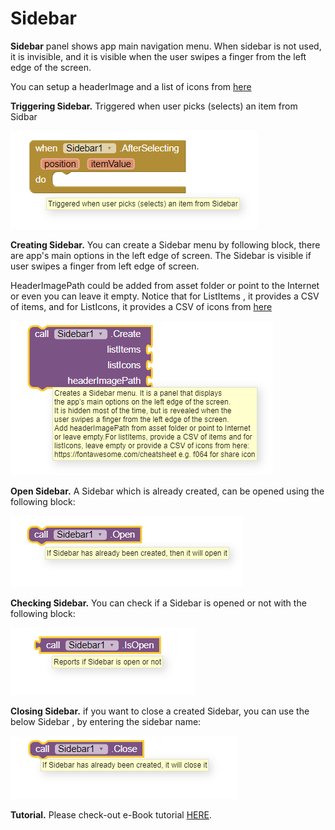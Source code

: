 # Sidebar

**Sidebar** panel shows app main navigation menu. When sidebar is not used, it is invisible, and it is visible when the user swipes a finger from the left edge of the screen.

You can setup a headerImage and a list of icons from [here](https://fontawesome.com/cheatsheet)

**Triggering Sidebar.** Triggered when user picks \(selects\) an item from Sidbar

![](../../../.gitbook/assets/image.png)

**Creating Sidebar.** You can create a Sidebar menu by following block, there are app's main options in the left edge of screen. The Sidebar is visible if user swipes a finger from left edge of screen.  

HeaderImagePath could be added from asset folder or point to the Internet or even you can leave it empty. Notice that for ListItems , it provides a CSV of items, and for ListIcons, it provides a CSV of icons from [here](https://fontawesome.com/cheatsheet)

![](../../../.gitbook/assets/image%20%2826%29.png)

**Open Sidebar.** A Sidebar which is already created, can be opened using the following block: 

![](../../../.gitbook/assets/image%20%2834%29.png)

**Checking Sidebar.** You can check if a Sidebar is opened or not  with the following block:

![](../../../.gitbook/assets/image%20%2825%29.png)

**Closing Sidebar.** if you want to close a created Sidebar, you can use the below Sidebar , by entering the sidebar name:

![](../../../.gitbook/assets/image%20%2820%29.png)

**Tutorial.** Please check-out e-Book tutorial [HERE](https://help.appybuilder.com/tutorials/creating-e-book).

